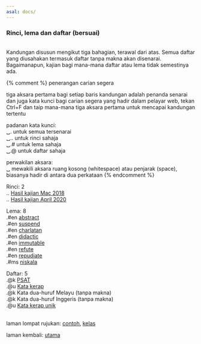 ```yaml
---
asal: docs/
---
```


### Rinci, lema dan daftar (bersuai)

&nbsp;  
Kandungan disusun mengikut tiga bahagian, terawal dari atas.
Semua daftar yang diusahakan termasuk daftar tanpa makna
akan disenarai. Bagaimanapun, kajian bagi mana-mana daftar
atau lema tidak semestinya ada.

{% comment %}
penerangan carian segera

tiga aksara pertama bagi setiap baris kandungan adalah
penanda senarai dan juga kata kunci bagi carian segera yang
hadir dalam pelayar web, tekan Ctrl+F dan taip mana-mana
tiga aksara pertama untuk mencapai kandungan tertentu

padanan kata kunci:  
&#9251;&#46; untuk semua tersenarai  
&#9251;&#46;&#46; untuk rinci sahaja  
&#9251;&#46;# untuk lema sahaja  
&#9251;&#46;@ untuk daftar sahaja  

perwakilan aksara:  
&#9251; mewakili aksara ruang kosong (whitespace) atau
penjarak (space), biasanya hadir di antara dua perkataan
{% endcomment %}

Rinci: 2  
 .. [Hasil kajian Mac 2018](ura/1803.md)  
 .. [Hasil kajian April 2020](ura/2004.md)  

Lema: 8  
 .#en [abstract](ura/en/abstract.md)  
 .#en [suspend](ura/en/suspend.md)  
 .#en [charlatan](ura/en/charlatan.md)  
 .#en [didactic](ura/en/didactic.md)  
 .#en [immutable](ura/en/immutable.md)  
 .#en [refute](ura/en/refute.md)  
 .#en [repudiate](ura/en/repudiate.md)  
 .#ms [niskala](ura/ms/niskala.md)  

Daftar: 5  
 .@k [PSAT](ura/k/psat.md)  
 .@u [Kata kerap](ura/u/katakerap.md)  
 .@k Kata dua-huruf Melayu (tanpa makna)  
 .@k Kata dua-huruf Inggeris (tanpa makna)  
 .@u [Kata kerap unik](ura/u/kerapu.md)  

&nbsp;  
laman lompat rujukan: [contoh][1], [kelas][2]

laman kembali: [utama][0]

  [0]: index.md
  [1]: panduan/ruj/contoh.md
  [2]: panduan/ruj/kelas.md
